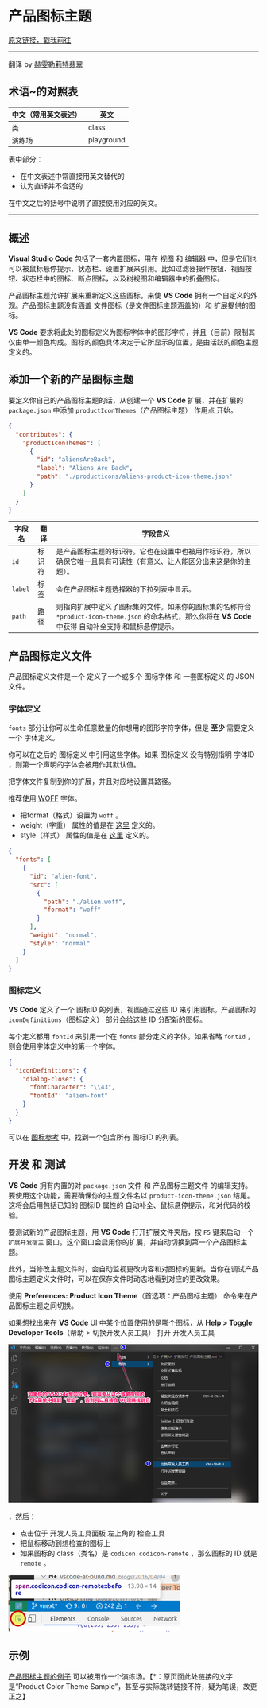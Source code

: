 # 产品图标主题

[原文链接，戳我前往](https://code.visualstudio.com/api/extension-guides/product-icon-theme)

------

翻译 by [赫雯勒莉特翡翠](https://github.com/HeveraletLaidCenx)

## 术语~的对照表

|中文（常用英文表述）|英文|
|----|----|
|类|class|
|演练场|playground|

表中部分：

* 在中文表述中常直接用英文替代的
* 认为直译并不合适的

在中文之后的括号中说明了直接使用对应的英文。

------

## 概述

**Visual Studio Code** 包括了一套内置图标，用在 视图 和 编辑器 中，但是它们也可以被鼠标悬停提示、状态栏、设置扩展来引用。比如过滤器操作按钮、视图按钮、状态栏中的图标、断点图标，以及树视图和编辑器中的折叠图标。

产品图标主题允许扩展来重新定义这些图标，来使 **VS Code** 拥有一个自定义的外观。产品图标主题没有涵盖 文件图标（是文件图标主题涵盖的）和 扩展提供的图标。

**VS Code** 要求将此处的图标定义为图标字体中的图形字符，并且（目前）限制其仅由单一颜色构成。图标的颜色具体决定于它所显示的位置，是由活跃的颜色主题定义的。

## 添加一个新的产品图标主题

要定义你自己的产品图标主题的话，从创建一个 **VS Code** 扩展，并在扩展的 `package.json` 中添加 `productIconThemes`（产品图标主题） 作用点 开始。

```json
{
  "contributes": {
    "productIconThemes": [
      {
        "id": "aliensAreBack",
        "label": "Aliens Are Back",
        "path": "./producticons/aliens-product-icon-theme.json"
      }
    ]
  }
}
```

|字段名|翻译|字段含义|
|----|----|----|
|`id`|标识符|是产品图标主题的标识符。它也在设置中也被用作标识符，所以确保它唯一且具有可读性（有意义、让人能区分出来这是你的主题）。|
|`label`|标签|会在产品图标主题选择器的下拉列表中显示。|
|`path`|路径|则指向扩展中定义了图标集的文件。如果你的图标集的名称符合 `*product-icon-theme.json` 的命名格式，那么你将在 **VS Code** 中获得 自动补全支持 和鼠标悬停提示。|

## 产品图标定义文件

产品图标定义文件是一个 定义了一个或多个 图标字体 和 一套图标定义 的 JSON 文件。

### 字体定义

`fonts` 部分让你可以生命任意数量的你想用的图形字符字体，但是 **至少** 需要定义一个 字体定义。

你可以在之后的 图标定义 中引用这些字体。如果 图标定义 没有特别指明 字体ID ，则第一个声明的字体会被用作其默认值。

把字体文件复制到你的扩展，并且对应地设置其路径。

推荐使用 [WOFF](https://developer.mozilla.org/docs/Web/Guide/WOFF) 字体。

* 把format（格式）设置为 `woff` 。
* weight（字重） 属性的值是在 [这里](https://developer.mozilla.org/docs/Web/CSS/font-weight#Values) 定义的。
* style（样式） 属性的值是在 [这里](https://developer.mozilla.org/docs/Web/CSS/@font-face/font-style#Values) 定义的。

```json
{
  "fonts": [
    {
      "id": "alien-font",
      "src": [
        {
          "path": "./alien.woff",
          "format": "woff"
        }
      ],
      "weight": "normal",
      "style": "normal"
    }
  ]
}
```

### 图标定义

**VS Code** 定义了一个 图标ID 的列表，视图通过这些 ID 来引用图标。产品图标的 `iconDefinitions`（图标定义） 部分会给这些 ID 分配新的图标。

每个定义都用 `fontId` 来引用一个在 `fonts` 部分定义的字体。如果省略 `fontId` ，则会使用字体定义中的第一个字体。

```json
{
  "iconDefinitions": {
    "dialog-close": {
      "fontCharacter": "\\43",
      "fontId": "alien-font"
    }
  }
}
```

可以在 [图标参考](https://code.visualstudio.com/api/references/icons-in-labels#icon-listing) 中，找到一个包含所有 图标ID 的列表。

## 开发 和 测试

**VS Code** 拥有内置的对 `package.json` 文件 和 产品图标主题文件 的编辑支持。要使用这个功能，需要确保你的主题文件名以 `product-icon-theme.json` 结尾。这将会启用包括已知的 图标ID 属性的 自动补全、鼠标悬停提示，和对代码的校验。

要测试新的产品图标主题，用 **VS Code** 打开扩展文件夹后，按 `F5` 键来启动一个 `扩展开发宿主` 窗口。这个窗口会启用你的扩展，并自动切换到第一个产品图标主题。

此外，当修改主题文件时，会自动监视更改内容和对图标的更新。当你在调试产品图标主题定义文件时，可以在保存文件时动态地看到对应的更改效果。

使用 **Preferences: Product Icon Theme**（首选项：产品图标主题） 命令来在产品图标主题之间切换。

如果想找出来在 **VS Code** UI 中某个位置使用的是哪个图标，从 **Help > Toggle Developer Tools**（帮助 > 切换开发人员工具） 打开 开发人员工具

![打开开发人员工具](img/打开开发人员工具.png)

，然后：

* 点击位于 开发人员工具面板 左上角的 检查工具
* 把鼠标移动到想检查的图标上
* 如果图标的 class（类名）是 `codicon.codicon-remote` ，那么图标的 ID 就是 `remote` 。

![开发人员工具的选择检查工具](img/开发人员工具的选择检查工具.png)

## 示例

[产品图标主题的例子](https://github.com/microsoft/vscode-extension-samples/tree/main/product-icon-theme-sample) 可以被用作一个演练场。【*：原页面此处链接的文字是“Product Color Theme Sample”，甚至与实际跳转链接不符，疑为笔误，故更正之】
